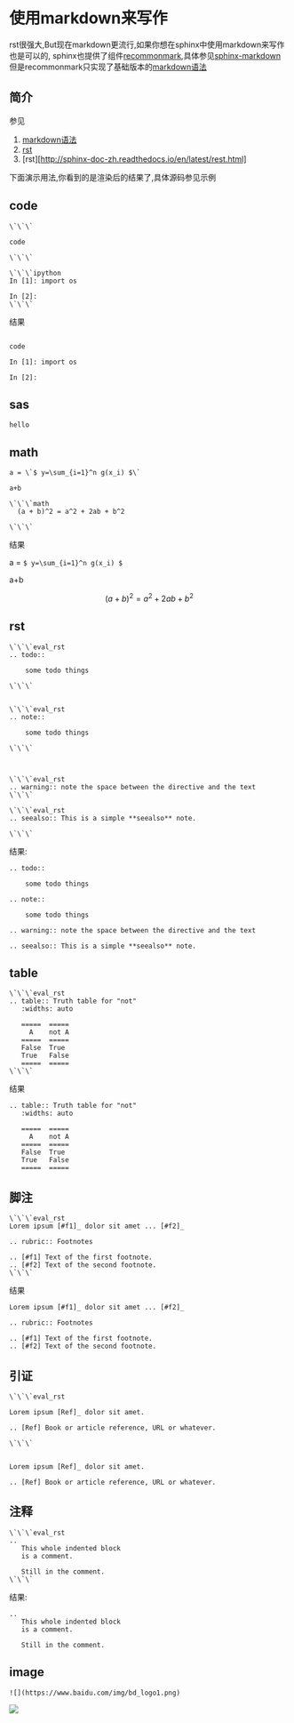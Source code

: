 # 使用markdown来写作

rst很强大,But现在markdown更流行,如果你想在sphinx中使用markdown来写作也是可以的,
sphinx也提供了组件[recommonmark](http://recommonmark.readthedocs.io/en/latest/index.html),具体参见[sphinx-markdown](http://www.sphinx-doc.org/en/stable/markdown.html)
但是recommonmark只实现了基础版本的[markdown语法](http://commonmark.org/help/)

## 简介

参见

1. [markdown语法](http://commonmark.org/help/)
2. [rst](https://thomas-cokelaer.info/tutorials/sphinx/rest_syntax.html#colored-boxes-note-seealso-todo-and-warnings)
3. [rst][http://sphinx-doc-zh.readthedocs.io/en/latest/rest.html]

下面演示用法,你看到的是渲染后的结果了,具体源码参见示例

## code

```
\`\`\`

code

\`\`\`

\`\`\`ipython
In [1]: import os

In [2]:
\`\`\`
```

结果

```

code

```

```ipython
In [1]: import os

In [2]:
```

## sas

`hello`


## math
```
a = \`$ y=\sum_{i=1}^n g(x_i) $\`

a+b

\`\`\`math
  (a + b)^2 = a^2 + 2ab + b^2

\`\`\`
```

结果


a = `$ y=\sum_{i=1}^n g(x_i) $`

a+b

```math
  (a + b)^2 = a^2 + 2ab + b^2

```


## rst

```
\`\`\`eval_rst
.. todo::

    some todo things

\`\`\`


\`\`\`eval_rst
.. note::

    some todo things

\`\`\`



\`\`\`eval_rst
.. warning:: note the space between the directive and the text
\`\`\`

\`\`\`eval_rst
.. seealso:: This is a simple **seealso** note.

\`\`\`
```


结果:

```eval_rst
.. todo::

    some todo things

```


```eval_rst
.. note::

    some todo things

```



```eval_rst
.. warning:: note the space between the directive and the text
```

```eval_rst
.. seealso:: This is a simple **seealso** note.

```


## table

```
\`\`\`eval_rst
.. table:: Truth table for "not"
   :widths: auto

   =====  =====
     A    not A
   =====  =====
   False  True
   True   False
   =====  =====
\`\`\`
```

结果

```eval_rst
.. table:: Truth table for "not"
   :widths: auto

   =====  =====
     A    not A
   =====  =====
   False  True
   True   False
   =====  =====
```

## 脚注
```
\`\`\`eval_rst
Lorem ipsum [#f1]_ dolor sit amet ... [#f2]_

.. rubric:: Footnotes

.. [#f1] Text of the first footnote.
.. [#f2] Text of the second footnote.
\`\`\`
```

结果
```eval_rst
Lorem ipsum [#f1]_ dolor sit amet ... [#f2]_

.. rubric:: Footnotes

.. [#f1] Text of the first footnote.
.. [#f2] Text of the second footnote.
```


## 引证

```
\`\`\`eval_rst

Lorem ipsum [Ref]_ dolor sit amet.

.. [Ref] Book or article reference, URL or whatever.

\`\`\`
```

```eval_rst

Lorem ipsum [Ref]_ dolor sit amet.

.. [Ref] Book or article reference, URL or whatever.

```

## 注释

```
\`\`\`eval_rst
..
   This whole indented block
   is a comment.

   Still in the comment.
\`\`\`
```

结果:

```eval_rst
..
   This whole indented block
   is a comment.

   Still in the comment.
```

## image

```
![](https://www.baidu.com/img/bd_logo1.png)
```

![](https://www.baidu.com/img/bd_logo1.png)
